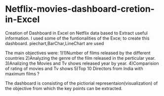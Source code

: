 # Netflix-movies-dashboard-cretion-in-Excel
Creation of Dashboard in Excel on Netflix data based to Extract useful information.
I used some of the funtionalities of the Exce; to create this dashboard.
piechart,BarChar,LineChart are used

The main objectives were:
1)1)Number of films released by the different countries 
2)Analyzing the genre of the film released in the perticular year.
3)Analizing the Movies and Tv shows released year by year.
4)Comparision of rating of movies and Tv shows 
5)Top 10 Directors from India with maximum films ?





The dashboard is consisting of the pictiorial representaion(visualization) of the objective from which the key points can be extracted. 
